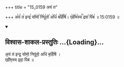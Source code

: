 +++
title = "15_0159 अयं त"

+++
अ꣣यं꣡ त꣢ इन्द्र꣣ सो꣢मो꣣ नि꣡पू꣢तो꣣ अ꣡धि꣢ ब꣣र्हि꣡षि꣢। ए꣡ही꣢म꣣स्य꣢꣫ द्रवा꣣ पि꣡ब꣢ ॥ 15:0159 ॥

<div class="js_include" newlevelforh1="2" title="विश्वास-शाकल-प्रस्तुतिः" unfilled url="/vedAH_Rk/shAkalam/saMhitA/vishvAsa-prastutiH/08/017/11_ayaM_ta.md">
<details open><summary><h2>विश्वास-शाकल-प्रस्तुतिः ...{Loading}...</h2></summary>


अ॒यं त॑ इन्द्र॒ सोमो॒ निपू॑तो॒ अधि॑ ब॒र्हिषि॑ ।  
एही॑म॒स्य द्रवा॒ पिब॑ ॥

</details>
</div>